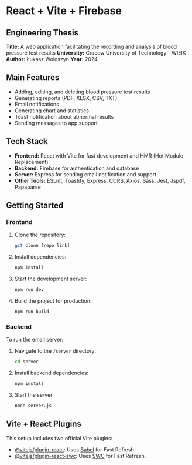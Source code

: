 # React + Vite + Firebase

## Engineering Thesis
**Title:** A web application facilitating the recording and analysis of blood pressure test results
**University:** Cracow University of Technology - WIEIK 
**Author:** Łukasz Wołoszyn 
**Year:** 2024

## Main Features
- Adding, editing, and deleting blood pressure test results
- Generating reports (PDF, XLSX, CSV, TXT)
- Email notifications
- Generating chart and statistics
- Toast notification about abnormal results
- Sending messages to app support

## Tech Stack
- **Frontend:** React with Vite for fast development and HMR (Hot Module Replacement)
- **Backend:** Firebase for authentication and database
- **Server:** Express for sending email notification and support
- **Other Tools:** ESLint, Toastify, Express, CORS, Axios, Sass, Jest, Jspdf, Papaparse

## Getting Started

### Frontend

1. Clone the repository:
    ```bash
    git clone [repo link]
    ```

2. Install dependencies:
    ```bash
    npm install
    ```

3. Start the development server:
    ```bash
    npm run dev
    ```

4. Build the project for production:
    ```bash
    npm run build
    ```

### Backend

To run the email server:

1. Navigate to the `/server` directory:
    ```bash
    cd server
    ```

2. Install backend dependencies:
    ```bash
    npm install
    ```

3. Start the server:
    ```bash
    node server.js
    ```

## Vite + React Plugins

This setup includes two official Vite plugins:

- [@vitejs/plugin-react](https://github.com/vitejs/vite-plugin-react/blob/main/packages/plugin-react/README.md): Uses [Babel](https://babeljs.io/) for Fast Refresh.
- [@vitejs/plugin-react-swc](https://github.com/vitejs/vite-plugin-react-swc): Uses [SWC](https://swc.rs/) for Fast Refresh.